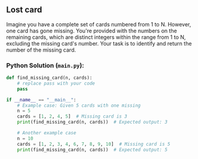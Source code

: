 ## Lost card

Imagine you have a complete set of cards numbered from 1 to N. However, one card has gone missing. You're provided with the numbers on the remaining cards, which are distinct integers within the range from 1 to N, excluding the missing card's number. Your task is to identify and return the number of the missing card.

### Python Solution (`main.py`):

```python
def find_missing_card(n, cards):
    # replace pass with your code
    pass

if __name__ == "__main__":
    # Example case: Given 5 cards with one missing
    n = 5
    cards = [1, 2, 4, 5]  # Missing card is 3
    print(find_missing_card(n, cards))  # Expected output: 3

    # Another example case
    n = 10
    cards = [1, 2, 3, 4, 6, 7, 8, 9, 10]  # Missing card is 5
    print(find_missing_card(n, cards))  # Expected output: 5
```